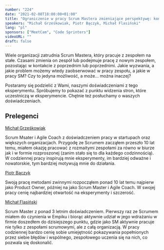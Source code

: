 ```yaml
---
number: "224"
date: "2021-02-08T18:00:00+01:00"
title: "Ograniczenie w pracy Scrum Mastera zmieniające perspektywę: kontraktowanie."
speakers: "Michał Grześkowiak, Piotr Bączyk, Michał Flasiński"
lang: "pl"
sponsors: ["MeetCam", "Code Sprinters"]
videoURL: ""
draft: false
---
```


Wiele organizacji zatrudnia Scrum Mastera, który pracuje z zespołem na stałe. Czasami zmienia on zespół lub podejmuje pracę z nowym zespołem, pozostając w kontakcie z poprzednim lub poprzednimi. Jakie wyzwania, a jakie problem możemy wtedy zaobserwować w pracy zespołu, a jakie w pracy SM? Czy to jedyna możliwość, a może… można inaczej?

Postaramy się podzielić z Wami, naszymi doświadczeniami z tego eksperymentu. Spróbujemy to pokazać z punktu widzenia stron, które uczestniczą w eksperymencie. Chętnie też posłuchamy o waszych doświadczeniach.

## Prelegenci


<a href="https://www.linkedin.com/in/michal-grzeskowiak/" target="_blank">Michał Grześkowiak</a>

Scrum Msater i Agile Coach z doświadczeniem pracy w startupach oraz większych organizacjach. Przygodę ze Scrumem zacząłem przeszło 10 lat temu, miałem okazję pracować z rozmaitymi zespołami za równo w biurze jak i w formie rozproszonej (zanim stało się to dla każdego codzinnością). W codziennej pracy inspirują mnie eksperymenty, im bardziej odważne i nowatorskie, tym bardziej motywują mnie do działania.

<a href="https://www.linkedin.com/in/piotr-b%C4%85czyk-7361161b/" target="_blank">Piotr Bączyk</a> 

Swoją pracę metodami zwinnymi rozpocząłem ponad 10 lat temu najpierw jako Product Owner, później na jako Scrum Master i Agile Coach. W swojej pracy cenię najbardziej otwartość na eksperymenty i szczerość.

<a href="https://www.linkedin.com/in/micha%C5%82-flasi%C5%84ski-278397175/" target="_blank">Michał Flasiński</a>

Scrum Master z ponad 3 letnim doświadczeniem. Pierwszy raz ze Scrumem miałem do czynienia w Empiku i biorąc aktywnie udział w jego wdrażaniu w firmie doszedłem do dzisiejszego punktu, gdzie jako SM aktywnie pracuje nie tylko z zespołami scrumowymi, ale z całą organizacją. W pracy codziennej bardzo cenię sobie umiejętność pokazywania popełnionych przez siebie błędów i wspólnego, zespołowego uczenia się na nich, co pozwala się doskonalić.

